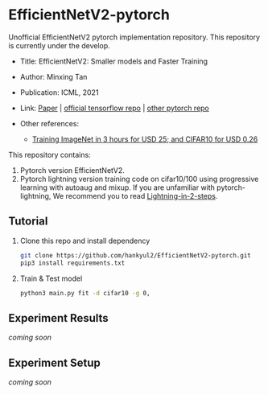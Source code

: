 # EfficientNetV2-pytorch
Unofficial EfficientNetV2 pytorch implementation repository. This repository is currently under the develop.

- Title: EfficientNetV2: Smaller models and Faster Training

- Author: Minxing Tan
- Publication: ICML, 2021
- Link: [Paper](https://arxiv.org/abs/2104.00298) | [official tensorflow repo](https://github.com/google/automl/tree/master/efficientnetv2) | [other pytorch repo](https://github.com/d-li14/efficientnetv2.pytorch)
- Other references: 
  - [Training ImageNet in 3 hours for USD 25; and CIFAR10 for USD 0.26](https://www.fast.ai/2018/04/30/dawnbench-fastai/)



This repository contains:

1. Pytorch version EfficientNetV2.
2. Pytorch lightning version training code on cifar10/100 using progressive learning with autoaug and mixup. 
   If you are unfamiliar with pytorch-lightning, We recommend you to read [Lightning-in-2-steps](https://pytorch-lightning.readthedocs.io/en/latest/starter/new-project.html).



## Tutorial

1. Clone this repo and install dependency

   ```sh
   git clone https://github.com/hankyul2/EfficientNetV2-pytorch.git
   pip3 install requirements.txt
   ```

2. Train & Test model

   ```sh
   python3 main.py fit -d cifar10 -g 0,
   ```





## Experiment Results

*coming soon*





## Experiment Setup

*coming soon*

